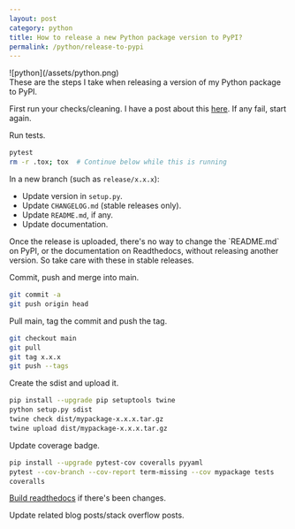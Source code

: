```yaml
---
layout: post
category: python
title: How to release a new Python package version to PyPI?
permalink: /python/release-to-pypi
---
```

<div class="wide-logos" markdown="1">
![python](/assets/python.png)
</div>

<div id="intro" markdown="1">
These are the steps I take when releasing a version of my Python package to
PyPI.
</div>

First run your checks/cleaning. I have a post about this
[here](/python/checks). If any fail, start again.

Run tests.
```sh
pytest
rm -r .tox; tox  # Continue below while this is running
```

In a new branch (such as `release/x.x.x`):
- Update version in `setup.py`.
- Update `CHANGELOG.md` (stable releases only).
- Update `README.md`, if any.
- Update documentation.

<div class="warning" markdown="1">
Once the release is uploaded, there's no way to change the `README.md` on PyPI,
or the documentation on Readthedocs, without releasing another version. So take
care with these in stable releases.
</div>

Commit, push and merge into main.
```sh
git commit -a
git push origin head
```

Pull main, tag the commit and push the tag.
```sh
git checkout main
git pull
git tag x.x.x
git push --tags
```

Create the sdist and upload it.
```sh
pip install --upgrade pip setuptools twine
python setup.py sdist
twine check dist/mypackage-x.x.x.tar.gz
twine upload dist/mypackage-x.x.x.tar.gz
```

Update coverage badge.
```sh
pip install --upgrade pytest-cov coveralls pyyaml
pytest --cov-branch --cov-report term-missing --cov mypackage tests
coveralls
```

[Build readthedocs](https://composed.blog/trigger-rtd-build) if there's been
changes.

Update related blog posts/stack overflow posts.
